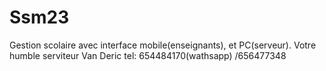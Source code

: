 # Ssm23
Gestion scolaire avec interface mobile(enseignants), et PC(serveur). 
Votre humble serviteur Van Deric tel: 654484170(wathsapp) /656477348
